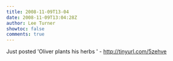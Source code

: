 ```yaml
---
title: 2008-11-09T13-04
date: 2008-11-09T13:04:28Z
author: Lee Turner
showtoc: false
comments: true
---
```


Just posted 'Oliver plants his herbs ' - http://tinyurl.com/5zehve


